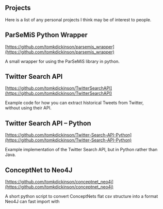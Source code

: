 ## Projects

Here is a list of any personal projects I think may be of interest to people.

## ParSeMiS Python Wrapper

[https://github.com/tomkdickinson/parsemis_wrapper](https://github.com/tomkdickinson/parsemis_wrapper)

A small wrapper for using the ParSeMiS library in python.

## Twitter Search API

[https://github.com/tomkdickinson/TwitterSearchAPI](https://github.com/tomkdickinson/TwitterSearchAPI)

Example code for how you can extract historical Tweets from Twitter, without using their API.

## Twitter Search API – Python

[https://github.com/tomkdickinson/Twitter-Search-API-Python](https://github.com/tomkdickinson/Twitter-Search-API-Python)

Example implementation of the Twitter Search API,  but in Python rather than Java.

## ConceptNet to Neo4J

[https://github.com/tomkdickinson/conceptnet_neo4j](https://github.com/tomkdickinson/conceptnet_neo4j)

A short python script to convert ConceptNets flat csv structure into a format Neo4J can fast import with

